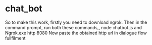 # chat_bot
So to make this work, firstly you need to download ngrok.
Then in the command prompt, run both these commands,, node chatbot.js and Ngrok.exe http 8080
Now paste the obtained http url in dialogue flow fullfilment
